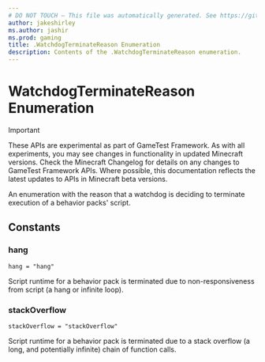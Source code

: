 ```yaml
---
# DO NOT TOUCH — This file was automatically generated. See https://github.com/Mojang/MinecraftApiDocsGenerator to modify descriptions, examples, etc.
author: jakeshirley
ms.author: jashir
ms.prod: gaming
title: .WatchdogTerminateReason Enumeration
description: Contents of the .WatchdogTerminateReason enumeration.
---
```

# WatchdogTerminateReason Enumeration
>[!IMPORTANT]
>These APIs are experimental as part of GameTest Framework. As with all experiments, you may see changes in functionality in updated Minecraft versions. Check the Minecraft Changelog for details on any changes to GameTest Framework APIs. Where possible, this documentation reflects the latest updates to APIs in Minecraft beta versions.

An enumeration with the reason that a watchdog is deciding to terminate execution of a behavior packs' script.

## Constants
### **hang**
`hang = "hang"`

Script runtime for a behavior pack is terminated due to non-responsiveness from script (a hang or infinite loop).
### **stackOverflow**
`stackOverflow = "stackOverflow"`

Script runtime for a behavior pack is terminated due to a stack overflow (a long, and potentially infinite) chain of function calls.
